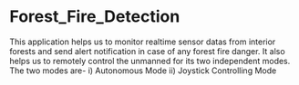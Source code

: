 # Forest_Fire_Detection
This application helps us to monitor realtime sensor datas from interior forests and send alert notification in case of any forest fire danger. It also helps us to remotely control the unmanned for its two independent modes.
The two modes are-
i) Autonomous Mode
ii) Joystick Controlling Mode
